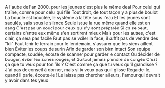 A l'aube de l'an 2000, pour les jeunes c'est plus le même deal
Pour celui qui traîne, comme pour celui qui file
Tout droit, de tout façon y a plus de boulot
La boucle est bouclée, le système a la tête sous l'eau
Et les jeunes sont saoulés, salis sous le silence
Seule issue la rue même quand elle est en sang
C'est pas un souci pour ceux qui s'y sont préparés
Si ça se peut, certains d'entre eux même s'en sortiront mieux
Mais pour les autres, c'est clair, ça sera pas facile
Faut pas se voiler la face, il suffit pas de vendre des "kil"
Faut tenir le terrain pour le lendemain, s'assurer que les siens aillent bien
Éviter les coups de surin
Afin de garder son bien intact
Son équipe compacte, soudée, écoute de scanner pour garder le contact
Ou décider de bouger, éviter les zones rouges, et
Surtout jamais prendre de congés
C'est ça que tu veux pour ton fils ? C'est comme ça que tu veux qu'il grandisse ?
J'ai pas de conseil à donner, mais si tu veux pas qu'il glisse
Regarde-le, quand il parle, écoute-le !
Le laisse pas chercher ailleurs, l'amour qui devrait y avoir dans tes yeux